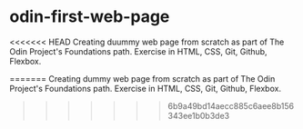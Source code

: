 # odin-first-web-page
<<<<<<< HEAD
Creating duummy web page from scratch as part of The Odin Project's Foundations path. Exercise in HTML, CSS, Git, Github, Flexbox. 

=======
Creating dummy web page from scratch as part of The Odin Project's Foundations path. Exercise in HTML, CSS, Git, Github, Flexbox. 
>>>>>>> 6b9a49bd14aecc885c6aee8b156343ee1b0b3de3
